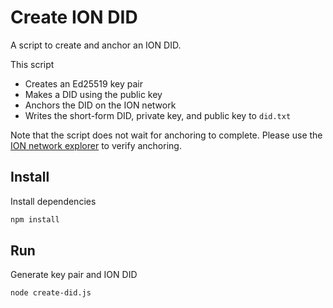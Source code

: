 # Create ION DID

A script to create and anchor an ION DID. 

This script
- Creates an Ed25519 key pair
- Makes a DID using the public key
- Anchors the DID on the ION network
- Writes the short-form DID, private key, and public key to `did.txt`

Note that the script does not wait for anchoring to complete. Please use the [ION network explorer](https://identity.foundation/ion/explorer/) to verify anchoring.

## Install

Install dependencies

```bash
npm install
```

## Run

Generate key pair and ION DID

```bash
node create-did.js
```
